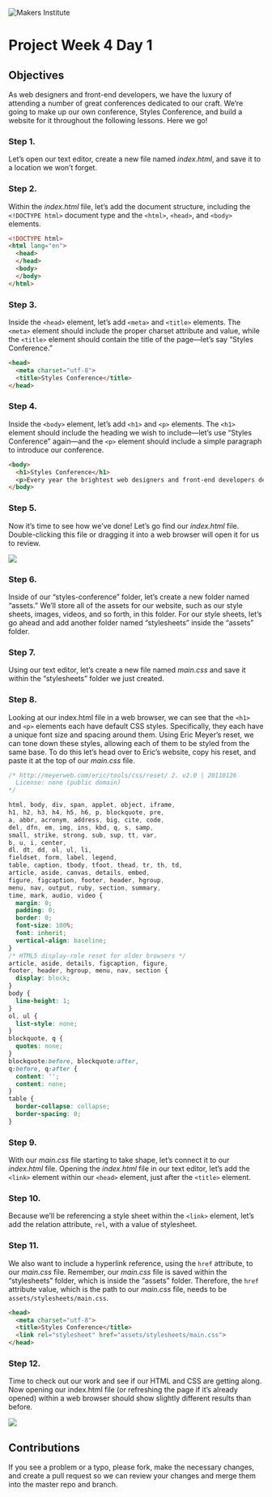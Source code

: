 ![Makers Institute](https://makersinstitute.id/img/logo-makersinstitute.png)

# Project Week 4 Day 1

## Objectives

As web designers and front-end developers, we have the luxury of attending a number of great conferences dedicated to our craft. We’re going to make up our own conference, Styles Conference, and build a website for it throughout the following lessons. Here we go!

### Step 1.

Let’s open our text editor, create a new file named *index.html*, and save it to a location we won’t forget.

### Step 2.

Within the *index.html* file, let’s add the document structure, including the `<!DOCTYPE html>` document type and the `<html>`, `<head>`, and `<body>` elements.

``` html
<!DOCTYPE html>
<html lang="en">
  <head>
  </head>
  <body>
  </body>
</html>
```

### Step 3.

Inside the `<head>` element, let’s add `<meta>` and `<title>` elements. The `<meta>` element should include the proper charset attribute and value, while the `<title>` element should contain the title of the page—let’s say “Styles Conference.”

``` html
<head>
  <meta charset="utf-8">
  <title>Styles Conference</title>
</head>
```

### Step 4.

Inside the `<body>` element, let’s add `<h1>` and `<p>` elements. The `<h1>` element should include the heading we wish to include—let’s use “Styles Conference” again—and the `<p>` element should include a simple paragraph to introduce our conference.

``` html
<body>
  <h1>Styles Conference</h1>
  <p>Every year the brightest web designers and front-end developers descend on Chicago to discuss the latest technologies. Join us this August!</p>
</body>
```

### Step 5.

Now it’s time to see how we’ve done! Let’s go find our *index.html* file. Double-clicking this file or dragging it into a web browser will open it for us to review.

![](http://learn.shayhowe.com/assets/images/courses/html-css/building-your-first-web-page/practice-1.png)

### Step 6.

Inside of our “styles-conference” folder, let’s create a new folder named “assets.” We’ll store all of the assets for our website, such as our style sheets, images, videos, and so forth, in this folder. For our style sheets, let’s go ahead and add another folder named “stylesheets” inside the “assets” folder.

### Step 7.

Using our text editor, let’s create a new file named *main.css* and save it within the “stylesheets” folder we just created.

### Step 8.

Looking at our index.html file in a web browser, we can see that the `<h1>` and `<p>` elements each have default CSS styles. Specifically, they each have a unique font size and spacing around them. Using Eric Meyer’s reset, we can tone down these styles, allowing each of them to be styled from the same base. To do this let’s head over to Eric’s website, copy his reset, and paste it at the top of our *main.css* file.

``` css
/* http://meyerweb.com/eric/tools/css/reset/ 2. v2.0 | 20110126
  License: none (public domain)
*/

html, body, div, span, applet, object, iframe,
h1, h2, h3, h4, h5, h6, p, blockquote, pre,
a, abbr, acronym, address, big, cite, code,
del, dfn, em, img, ins, kbd, q, s, samp,
small, strike, strong, sub, sup, tt, var,
b, u, i, center,
dl, dt, dd, ol, ul, li,
fieldset, form, label, legend,
table, caption, tbody, tfoot, thead, tr, th, td,
article, aside, canvas, details, embed,
figure, figcaption, footer, header, hgroup,
menu, nav, output, ruby, section, summary,
time, mark, audio, video {
  margin: 0;
  padding: 0;
  border: 0;
  font-size: 100%;
  font: inherit;
  vertical-align: baseline;
}
/* HTML5 display-role reset for older browsers */
article, aside, details, figcaption, figure,
footer, header, hgroup, menu, nav, section {
  display: block;
}
body {
  line-height: 1;
}
ol, ul {
  list-style: none;
}
blockquote, q {
  quotes: none;
}
blockquote:before, blockquote:after,
q:before, q:after {
  content: '';
  content: none;
}
table {
  border-collapse: collapse;
  border-spacing: 0;
}
```

### Step 9.

With our *main.css* file starting to take shape, let’s connect it to our *index.html* file. Opening the *index.html* file in our text editor, let’s add the `<link>` element within our `<head>` element, just after the `<title>` element.

### Step 10.

Because we’ll be referencing a style sheet within the `<link>` element, let’s add the relation attribute, `rel`, with a value of stylesheet.

### Step 11.

We also want to include a hyperlink reference, using the `href` attribute, to our *main.css* file. Remember, our *main.css* file is saved within the “stylesheets” folder, which is inside the “assets” folder. Therefore, the `href` attribute value, which is the path to our *main.css* file, needs to be `assets/stylesheets/main.css`.

``` html
<head>
  <meta charset="utf-8">
  <title>Styles Conference</title>
  <link rel="stylesheet" href="assets/stylesheets/main.css">
</head>
```

### Step 12.

Time to check out our work and see if our HTML and CSS are getting along. Now opening our index.html file (or refreshing the page if it’s already opened) within a web browser should show slightly different results than before.

![](http://learn.shayhowe.com/assets/images/courses/html-css/building-your-first-web-page/practice-2.png)

## Contributions

If you see a problem or a typo, please fork, make the necessary changes, and create a pull request so we can review your changes and merge them into the master repo and branch.
